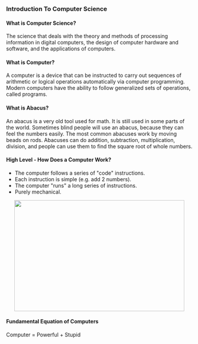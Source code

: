 ### Introduction To Computer Science

#### What is Computer Science?

The science that deals with the theory and methods of processing information in digital computers, the design of computer hardware and software, and the applications of computers.

#### What is Computer?

A computer is a device that can be instructed to carry out sequences of arithmetic or logical operations automatically via computer programming. Modern computers have the ability to follow generalized sets of operations, called programs.


#### What is Abacus?

An abacus is a very old tool used for math. It is still used in some parts of the world. Sometimes blind people will use an abacus, because they can feel the numbers easily. The most common abacuses work by moving beads on rods. Abacuses can do addition, subtraction, multiplication, division, and people can use them to find the square root of whole numbers. 

#### High Level - How Does a Computer Work?
* The computer follows a series of "code" instructions.
* Each instruction is simple (e.g. add 2 numbers).
* The computer "runs" a long series of instructions.
* Purely mechanical.
<p align="center">
  <img width="460" height="300" src="https://web.stanford.edu/class/cs101/code-1.png">
</p>

#### Fundamental Equation of Computers
Computer = Powerful + Stupid

